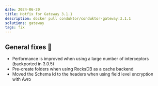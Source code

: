 ```yaml
---
date: 2024-06-20
title: Hotfix for Gateway 3.1.1
description: docker pull conduktor/conduktor-gateway:3.1.1
solutions: gateway
tags: fix
---
```


## General fixes 🔨

- Performance is improved when using a large number of interceptors (backported in 3.0.5)
- Pre-create folders when using RocksDB as a cache backend
- Moved the Schema Id to the headers when using field level encryption with Avro

